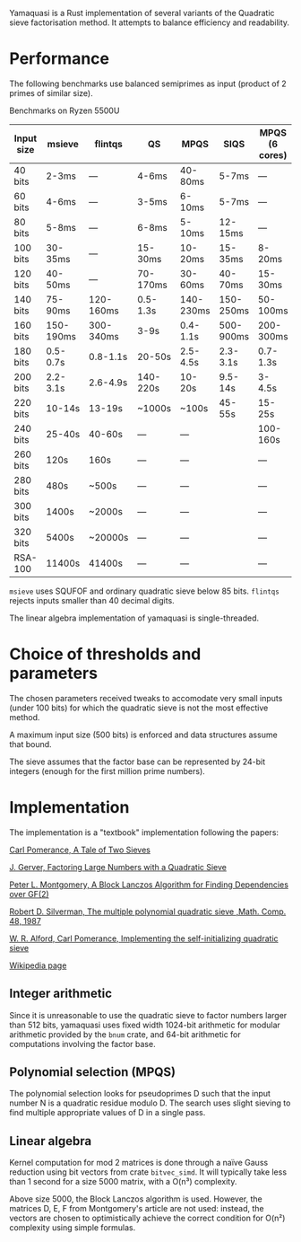 Yamaquasi is a Rust implementation of several variants of the Quadratic sieve
factorisation method. It attempts to balance efficiency and readability.

# Performance

The following benchmarks use balanced semiprimes as input (product of 2 primes
of similar size).

Benchmarks on Ryzen 5500U

|Input size| msieve  | flintqs |   QS    |  MPQS   |  SIQS   | MPQS (6 cores) |
| -------- | ------- | ------- | ------- | ------- | ------- | ------- |
|  40 bits |   2-3ms | —       |   4-6ms | 40-80ms |  5-7ms  |    —    |
|  60 bits |   4-6ms | —       |   3-5ms |  6-10ms |  5-7ms  |    —    |
|  80 bits |   5-8ms | —       |   6-8ms |  5-10ms |  12-15ms|    —    |
| 100 bits | 30-35ms | —       | 15-30ms | 10-20ms |  15-35ms|   8-20ms|
| 120 bits | 40-50ms | —       |70-170ms | 30-60ms |  40-70ms|  15-30ms|
| 140 bits | 75-90ms |120-160ms| 0.5-1.3s|140-230ms|150-250ms| 50-100ms|
| 160 bits |150-190ms|300-340ms|    3-9s | 0.4-1.1s|500-900ms|200-300ms|
| 180 bits | 0.5-0.7s| 0.8-1.1s|  20-50s | 2.5-4.5s| 2.3-3.1s| 0.7-1.3s|
| 200 bits | 2.2-3.1s| 2.6-4.9s|140-220s | 10-20s  | 9.5-14s |  3-4.5s |
| 220 bits | 10-14s  |  13-19s | ~1000s  |  ~100s  |  45-55s |  15-25s |
| 240 bits | 25-40s  | 40-60s  |    —    |    —    |   ­     |100-160s |
| 260 bits | 120s    |   160s  |    —    |    —    |   ­     |    —    |
| 280 bits | 480s    |   ~500s |    —    |    —    |   ­     |    —    |
| 300 bits | 1400s   |  ~2000s |    —    |    —    |   ­     |    —    |
| 320 bits | 5400s   | ~20000s |    —    |    —    |   ­     |    —    |
| RSA-100  | 11400s  |  41400s |    —    |    —    |   ­     |    —    |

`msieve` uses SQUFOF and ordinary quadratic sieve below 85 bits.
`flintqs` rejects inputs smaller than 40 decimal digits.

The linear algebra implementation of yamaquasi is single-threaded.

# Choice of thresholds and parameters

The chosen parameters received tweaks to accomodate very small
inputs (under 100 bits) for which the quadratic sieve
is not the most effective method.

A maximum input size (500 bits) is enforced and data structures assume
that bound.

The sieve assumes that the factor base can be represented by 24-bit
integers (enough for the first million prime numbers).

# Implementation

The implementation is a "textbook" implementation following the papers:

[Carl Pomerance, A Tale of Two Sieves
](https://www.ams.org/notices/199612/pomerance.pdf)

[J. Gerver, Factoring Large Numbers with a Quadratic Sieve
](https://www.jstor.org/stable/2007781)

[Peter L. Montgomery, A Block Lanczos Algorithm for Finding Dependencies over GF(2)
](https://doi.org/10.1007/3-540-49264-X_9)

[Robert D. Silverman, The multiple polynomial quadratic sieve
,Math. Comp. 48, 1987](https://doi.org/10.1090/S0025-5718-1987-0866119-8)

[W. R. Alford, Carl Pomerance, Implementing the self-initializing quadratic sieve
](https://math.dartmouth.edu/~carlp/implementing.pdf)

[Wikipedia page](https://en.wikipedia.org/wiki/Quadratic_sieve)

## Integer arithmetic

Since it is unreasonable to use the quadratic sieve to factor numbers larger
than 512 bits, yamaquasi uses fixed width 1024-bit arithmetic for
modular arithmetic provided by the `bnum` crate, and 64-bit arithmetic
for computations involving the factor base.

## Polynomial selection (MPQS)

The polynomial selection looks for pseudoprimes D such that the input number
N is a quadratic residue modulo D. The search uses slight sieving to
find multiple appropriate values of D in a single pass.

## Linear algebra

Kernel computation for mod 2 matrices is done through a naïve Gauss reduction
using bit vectors from crate `bitvec_simd`. It will typically take less than
1 second for a size 5000 matrix, with a O(n³) complexity.

Above size 5000, the Block Lanczos algorithm is used. However, the matrices
D, E, F from Montgomery's article are not used: instead, the vectors are chosen
to optimistically achieve the correct condition for O(n²) complexity
using simple formulas.

